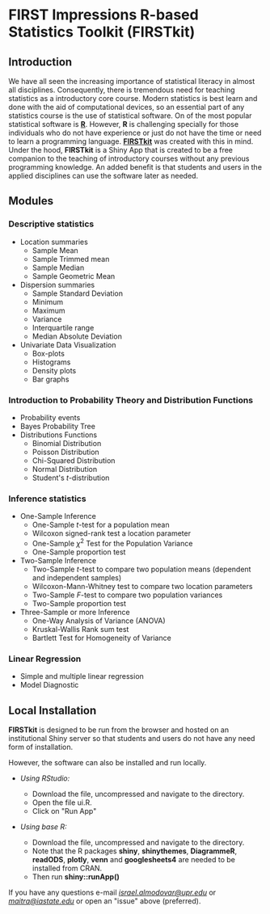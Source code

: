 # FIRST Impressions R-based Statistics Toolkit (FIRSTkit)

## Introduction 

We have all seen the increasing importance of statistical literacy in almost all disciplines. Consequently, there is tremendous need for teaching statistics as a introductory core course. Modern statistics is best learn and done with the aid of computational devices, so an essential part of any statistics course is the use of  statistical software. On of the most popular statistical software is [**R**](https://www.r-project.org/). However, **R** is challenging specially for those individuals who do not have experience or just do not have the time or need to learn a programming language. [**FIRSTkit**](https://github.com/ialmodovar/FIRSTkit) was created with this in mind. Under the hood, **FIRSTkit** is a Shiny App that is created to be a free companion to the teaching of introductory courses without  any previous programming knowledge. An added benefit is that students and users in the applied disciplines can use the software later as needed.

## Modules

### **Descriptive statistics**

  + Location summaries 
    + Sample Mean 
    + Sample Trimmed mean
    + Sample Median 
    + Sample Geometric Mean
  + Dispersion summaries 
    + Sample Standard Deviation
    + Minimum
    + Maximum
    + Variance 
    + Interquartile range
    + Median Absolute Deviation
  + Univariate Data Visualization 
    + Box-plots 
    + Histograms
    + Density plots
    + Bar graphs

### **Introduction to Probability Theory and Distribution Functions**

  + Probability events
  + Bayes Probability Tree
  + Distributions Functions
    + Binomial Distribution
    + Poisson Distribution
    + Chi-Squared Distribution
    + Normal Distribution
    + Student's $t$-distribution

### **Inference statistics**

  + One-Sample Inference 
    + One-Sample $t$-test for a population mean
    + Wilcoxon signed-rank test a location parameter
    + One-Sample $\chi^2$ Test for the Population Variance 
    + One-Sample proportion test
  + Two-Sample Inference
    + Two-Sample $t$-test to compare two population means (dependent and independent samples)
    + Wilcoxon-Mann-Whitney test to compare two location parameters 
    + Two-Sample $F$-test to compare two population variances
    + Two-Sample proportion test
  + Three-Sample or more Inference
    + One-Way Analysis of Variance (ANOVA)
    + Kruskal-Wallis Rank sum test
    + Bartlett Test for Homogeneity of Variance

### **Linear Regression**

  + Simple and multiple linear regression
  + Model Diagnostic
  
## Local Installation

**FIRSTkit** is designed to be run from the browser and hosted on an institutional Shiny server so that students and users do not have any need form of installation. 

However, the software can also be installed and run locally.

  + *Using RStudio:*
    + Download the file, uncompressed and navigate to the directory.
    + Open the file ui.R.
    + Click on "Run App" 
    
  + *Using base R:*
    + Download the file, uncompressed and navigate to the directory.
    + Note that the R packages **shiny**, **shinythemes**, **DiagrammeR**, **readODS**, **plotly**, **venn** and **googlesheets4** are needed to be installed from CRAN.
    + Then run **shiny::runApp()**

If you have any questions e-mail *israel.almodovar@upr.edu* or *maitra@iastate.edu* or open an "issue" above (preferred).


